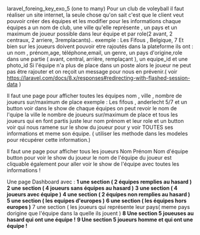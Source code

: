 laravel_foreing_key_exo_5 (one to many)
Pour un club de voleyball il faut réaliser un site internet, la seule chose qu'on sait c'est que le client veut pouvoir créer des équipes et les modifier
pour les informations chaque équipes a un nom de club, une ville qu'elle représente , un pays et un maximum de joueur possible dans leur équipe et par role(2 avant, 2 centraux, 2 arriere, 3remplacants)..
exemple : Les Fifous , Belgique, 7
Et bien sur les joueurs doivent pouvoir etre rajoutés dans la plateforme
ils ont : un nom , prénom,age, téléphone,email, un genre, un pays d'origine,role dans une partie ( avant, central, arrière, remplaçant ), un equipe_id et une photo_id
Si l'équipe n'a plus de place dans un poste alors le joueur ne peut pas être rajouter et on reçoit un message pour nous en prévenir.( voir https://laravel.com/docs/8.x/responses#redirecting-with-flashed-session-data )

Il faut une page pour afficher toutes les équipes
nom , ville , nombre de joueurs sur/maximum de place
exemple :
Les fifous , anderlecht 5/7 et un button voir
dans le show de chaque équipes on peut revoir le nom de l'quipe la ville le nombre de joueurs sur/maximum de place et tous les joueurs qui en font partis juste leur nom prénom et leur role et un button voir qui nous ramene sur le show du joueur pour y voir TOUTES ses informations et meme son équipe. ( utiliser les methode dans les modeles pour récupérer cette information.)

Il faut une page pour afficher tous les joueurs
Nom Prénom Nom d'équipe button pour voir le show du joueur
le nom de l'équipe du joueur est cliquable également pour aller voir le show de l'équipe avec toutes les informations !

Une page Dashboard avec :
__1 une section ( 2 équipes remplies au hasard )__
__2 une section ( 4 joueurs sans équipes au hasard )__
__3 une section ( 4 joueurs avec équipe )__
__4 une section ( 2 équipes non remplies au hasard )__
__5 une section ( les equipes d'europes )__
__6 une section ( les équipes hors europes )__
7 une section ( les joueurs qui représente leur pays( meme pays dorigine que l'équipe dans la quelle ils jouent )
__8 Une section 5 joueuses au hasard qui ont une équipe !__
__9 Une section 5 joueurs homme et qui ont une équipe !__